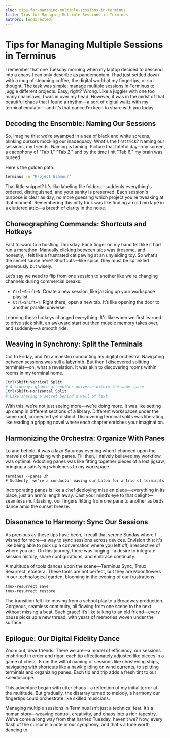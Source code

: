 ```yaml
---
slug: tips-for-managing-multiple-sessions-in-terminus
title: Tips for Managing Multiple Sessions in Terminus
authors: [undirected]
---
```



# Tips for Managing Multiple Sessions in Terminus

I remember that one Tuesday morning when my laptop decided to descend into a chaos I can only describe as pandemonium. I had just settled down with a mug of steaming coffee, the digital world at my fingertips, or so I thought. The task was simple: manage multiple sessions in Terminus to juggle different projects. Easy, right? Wrong. Like a juggler with one too many chainsaws, I was in over my head. However, it was in the midst of that beautiful chaos that I found a rhythm—a sort of digital waltz with my terminal emulator—and it’s that dance I’m keen to share with you today.

## Decoding the Ensemble: Naming Our Sessions

So, imagine this: we’re swamped in a sea of black and white screens, blinking cursors mocking our inadequacy. What's the first trick? Naming our sessions, my friends. Naming is taming. Picture that fateful day—my screen, a cacophony of "Tab 1," "Tab 2," and by the time I hit "Tab 6," my brain was pureed.

Here's the golden path:

```bash
terminus -n "Project Glamour"
```

That little snippet? It's like labeling file folders—suddenly everything's ordered, distinguished, and your sanity is preserved. Each session's purpose is clear as day, no more guessing which project you're tweaking at that moment. Remembering this nifty trick was like finding an old mixtape in a cluttered attic—a breath of clarity in the noise.

## Choreographing Commands: Shortcuts and Hotkeys

Fast forward to a bustling Thursday. Each finger on my hand felt like it had run a marathon. Manually clicking between tabs was tiresome, and honestly, I felt like a frustrated cat pawing at an unyielding toy. So what’s the secret sauce here? Shortcuts—like spice, they must be sprinkled generously but wisely.

Let’s say we need to flip from one session to another like we're changing channels during commercial breaks:

- `Ctrl+Shift+N`: Create a new session, like jazzing up your workspace playlist.
- `Ctrl+Shift+T`: Right there, open a new tab. It’s like opening the door to another parallel universe.

Learning these hotkeys changed everything. It's like when we first learned to drive stick shift, an awkward start but then muscle memory takes over, and suddenly—a smooth ride.

## Weaving in Synchrony: Split the Terminals

Cut to Friday, and I’m a maestro conducting my digital orchestra. Navigating between sessions was still a labyrinth. But then I discovered splitting terminals—oh, what a revelation. It was akin to discovering rooms within rooms in my terminal home.

```bash
Ctrl+Shift+Vertical Split
# A sideways glance at another universe within the same space
Ctrl+Shift+Horizontal Split
# Like sharing a secret behind a wall of text
```

With this, we’re not just seeing more—we’re doing more. It was like setting up camp in different sections of a library. Different workspaces under the same roof, connected yet distinct. Discovering terminal splits was liberating, like reading a gripping novel where each chapter enriches your imagination.

## Harmonizing the Orchestra: Organize With Panes

Lo and behold, it was a lazy Saturday evening when I chanced upon the marvels of organizing with panes. Till then, I naively believed my workflow was optimal. Adopting panes was like fitting together pieces of a lost jigsaw, bringing a satisfying wholeness to my workspace.

```terminus
terminus --panes 3h
# Suddenly, we're a conductor waving our baton for a trio of terminals
```

Incorporating panes is like a chef deploying mise en place—everything in its place, just an arm's length away. Cast your mind’s eye to that delight—seamless multitasking, our fingers flitting from one pane to another as birds dance amid the sunset breeze.

## Dissonance to Harmony: Sync Our Sessions

As precious as these tips have been, I recall that serene Sunday where I wished for more—a way to sync sessions across devices. Envision this: it's like being able to pick up a conversation where you left off, irrespective of where you are. On this journey, there was longing—a desire to integrate session history, share configurations, and embrace continuity.

A multitude of tools dances upon the scene—Terminus Sync, Tmux Resurrect, etcetera. These tools are not perfect, but they are Moonflowers in our technological garden, blooming in the evening of our frustrations.

```bash
tmux-resurrect save
tmux-resurrect restore
```

The transition felt like moving from a school play to a Broadway production. Gorgeous, seamless continuity, all flowing from one scene to the next without missing a beat. Such grace! It’s like talking to an old friend—every pause picks up a new thread, with years of memories woven under the surface.

## Epilogue: Our Digital Fidelity Dance

Zoom out, dear friends. There we are—a model of efficiency, our sessions enshrined in order and rigor, each tip affectionately adjusted like pieces in a game of chess. From the willful naming of sessions like christening ships, navigating with shortcuts like a hawk gliding on wind currents, to splitting terminals and organizing panes. Each tip and trip adds a fresh tint to our kaleidoscope.

This adventure began with utter chaos—a reflection of my initial terror at the multitude. But gradually, the disarray turned to melody, a harmony our fingertips could orchestrate like skilled musicians.

Managing multiple sessions in Terminus isn’t just a technical feat. It’s a human story—weaving control, creativity, and chaos into a rich tapestry. We’ve come a long way from that harried Tuesday, haven’t we? Now, every flash of the cursor is a note in our symphony, and that's a tune worth dancing to.